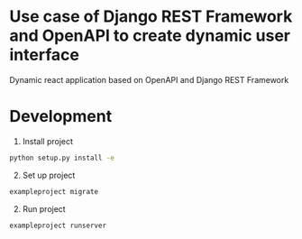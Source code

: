 # Use case of Django REST Framework and OpenAPI to create dynamic user interface
Dynamic react application based on OpenAPI and Django REST Framework

# Development

1. Install project
```bash
python setup.py install -e
```
2. Set up project
```bash
exampleproject migrate
```
2. Run project
```bash
exampleproject runserver
```